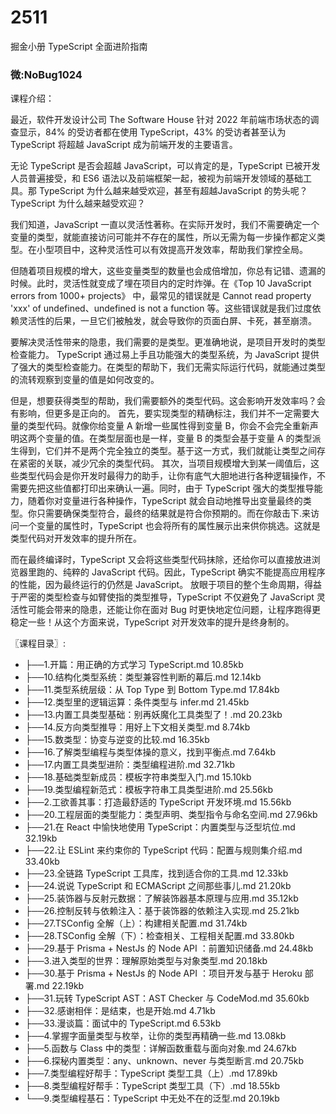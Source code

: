 # 2511
掘金小册 TypeScript 全面进阶指南
### 微:NoBug1024 


课程介绍：

最近，软件开发设计公司 The Software House 针对 2022 年前端市场状态的调查显示，84% 的受访者都在使用 TypeScript，43% 的受访者甚至认为 TypeScript 将超越 JavaScript 成为前端开发的主要语言。

无论 TypeScript 是否会超越 JavaScript，可以肯定的是，TypeScript 已被开发人员普遍接受，和 ES6 语法以及前端框架一起，被视为前端开发领域的基础工具。那 TypeScript 为什么越来越受欢迎，甚至有超越JavaScript 的势头呢？
TypeScript 为什么越来越受欢迎？

我们知道，JavaScript 一直以灵活性著称。在实际开发时，我们不需要确定一个变量的类型，就能直接访问可能并不存在的属性，所以无需为每一步操作都定义类型。在小型项目中，这种灵活性可以有效提高开发效率，帮助我们掌控全局。

但随着项目规模的增大，这些变量类型的数量也会成倍增加，你总有记错、遗漏的时候。此时，灵活性就变成了埋在项目内的定时炸弹。在《Top 10 JavaScript errors from 1000+ projects》 中，最常见的错误就是 Cannot read property 'xxx' of undefined、undefined is not a function 等。这些错误就是我们过度依赖灵活性的后果，一旦它们被触发，就会导致你的页面白屏、卡死，甚至崩溃。

要解决灵活性带来的隐患，我们需要的是类型。更准确地说，是项目开发时的类型检查能力。 TypeScript 通过易上手且功能强大的类型系统，为 JavaScript 提供了强大的类型检查能力。在类型的帮助下，我们无需实际运行代码，就能通过类型的流转观察到变量的值是如何改变的。

但是，想要获得类型的帮助，我们需要额外的类型代码。这会影响开发效率吗？会有影响，但更多是正向的。
首先，要实现类型的精确标注，我们并不一定需要大量的类型代码。就像你给变量 A 新增一些属性得到变量 B，你会不会完全重新声明这两个变量的值。在类型层面也是一样，变量 B 的类型会基于变量 A 的类型派生得到，它们并不是两个完全独立的类型。基于这一方式，我们就能让类型之间存在紧密的关联，减少冗余的类型代码。
其次，当项目规模增大到某一阈值后，这些类型代码会是你开发时最得力的助手，让你有底气大胆地进行各种逻辑操作，不需要先把这些值都打印出来确认一遍。同时，由于 TypeScript 强大的类型推导能力，随着你对变量进行各种操作，TypeScript 就会自动地推导出变量最终的类型。你只需要确保类型符合，最终的结果就是符合你预期的。而在你敲击下.来访问一个变量的属性时，TypeScript 也会将所有的属性展示出来供你挑选。这就是类型代码对开发效率的提升所在。

而在最终编译时，TypeScript 又会将这些类型代码抹除，还给你可以直接放进浏览器里跑的、纯粹的 JavaScript 代码。因此，TypeScript 确实不能提高应用程序的性能，因为最终运行的仍然是 JavaScript。
放眼于项目的整个生命周期，得益于严密的类型检查与如臂使指的类型推导，TypeScript 不仅避免了 JavaScript 灵活性可能会带来的隐患，还能让你在面对 Bug 时更快地定位问题，让程序跑得更稳定一些！从这个方面来说，TypeScript 对开发效率的提升是终身制的。

〖课程目录〗:

- ├──1.开篇：用正确的方式学习 TypeScript.md  10.85kb
- ├──10.结构化类型系统：类型兼容性判断的幕后.md  12.14kb
- ├──11.类型系统层级：从 Top Type 到 Bottom Type.md  17.84kb
- ├──12.类型里的逻辑运算：条件类型与 infer.md  21.45kb
- ├──13.内置工具类型基础：别再妖魔化工具类型了！.md  20.23kb
- ├──14.反方向类型推导：用好上下文相关类型.md  8.74kb
- ├──15.数类型：协变与逆变的比较.md  16.35kb
- ├──16.了解类型编程与类型体操的意义，找到平衡点.md  7.64kb
- ├──17.内置工具类型进阶：类型编程进阶.md  32.71kb
- ├──18.基础类型新成员：模板字符串类型入门.md  15.10kb
- ├──19.类型编程新范式：模板字符串工具类型进阶.md  25.56kb
- ├──2.工欲善其事：打造最舒适的 TypeScript 开发环境.md  15.56kb
- ├──20.工程层面的类型能力：类型声明、类型指令与命名空间.md  27.96kb
- ├──21.在 React 中愉快地使用 TypeScript：内置类型与泛型坑位.md  32.19kb
- ├──22.让 ESLint 来约束你的 TypeScript 代码：配置与规则集介绍.md  33.40kb
- ├──23.全链路 TypeScript 工具库，找到适合你的工具.md  12.33kb
- ├──24.说说 TypeScript 和 ECMAScript 之间那些事儿.md  21.20kb
- ├──25.装饰器与反射元数据：了解装饰器基本原理与应用.md  35.12kb
- ├──26.控制反转与依赖注入：基于装饰器的依赖注入实现.md  25.21kb
- ├──27.TSConfig 全解（上）：构建相关配置.md  31.74kb
- ├──28.TSConfig 全解（下）：检查相关、工程相关配置.md  33.80kb
- ├──29.基于 Prisma + NestJs 的 Node API ：前置知识储备.md  24.48kb
- ├──3.进入类型的世界：理解原始类型与对象类型.md  20.18kb
- ├──30.基于 Prisma + NestJs 的 Node API ：项目开发与基于 Heroku 部署.md  22.19kb
- ├──31.玩转 TypeScript AST：AST Checker 与 CodeMod.md  35.60kb
- ├──32.感谢相伴：是结束，也是开始.md  4.71kb
- ├──33.漫谈篇：面试中的 TypeScript.md  6.53kb
- ├──4.掌握字面量类型与枚举，让你的类型再精确一些.md  13.08kb
- ├──5.函数与 Class 中的类型：详解函数重载与面向对象.md  24.67kb
- ├──6.探秘内置类型：any、unknown、never 与类型断言.md  20.75kb
- ├──7.类型编程好帮手：TypeScript 类型工具（上）.md  17.89kb
- ├──8.类型编程好帮手：TypeScript 类型工具（下）.md  18.55kb
- └──9.类型编程基石：TypeScript 中无处不在的泛型.md  20.19kb
